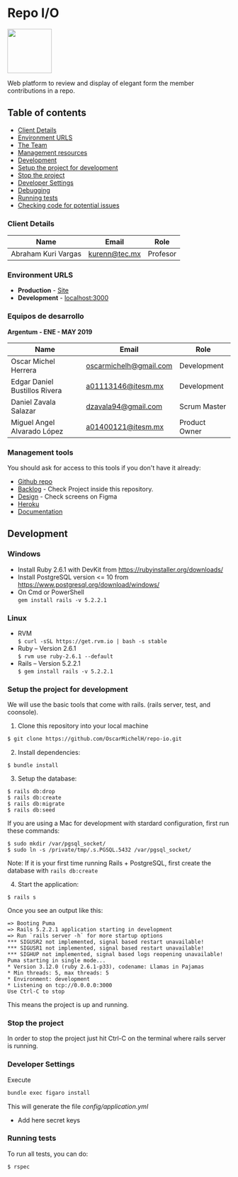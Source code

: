 # Repo I/O
<img src="https://i.imgur.com/MrwhQ2D.png" width="100" height="100" />

Web platform to review and display of elegant form the member contributions in a repo.

## Table of contents

* [Client Details](#client-details)
* [Environment URLS](#environment-urls)
* [The Team](#team)
* [Management resources](#management-resources)
* [Development](#development)
* [Setup the project for development](#setup-the-project-for-development)
* [Stop the project](#stop-the-project)
* [Developer Settings](#developer-settings)
* [Debugging](#debugging)
* [Running tests](#running-tests)
* [Checking code for potential issues](#checking-code-for-potential-issues)


### Client Details

| Name               	    | Email             | Role                |
| ------------------------- | ----------------- | ------------------  |
|  Abraham Kuri Vargas | kurenn@tec.mx  | Profesor  |


### Environment URLS

* **Production** - [Site](http://repository-io.herokuapp.com)
* **Development** - [localhost:3000](localhost:3000)

### Equipos de desarrollo

**Argentum - ENE - MAY 2019**

| Name           				| Email             		| Role        |
| ---------------------------- 	| ------------------------- | ----------- |
| Oscar Michel Herrera 	| oscarmichelh@gmail.com	| Development |
| Edgar Daniel Bustillos Rivera | a01113146@itesm.mx	| Development |
| Daniel Zavala Salazar | dzavala94@gmail.com	| Scrum Master |
| Miguel Angel Alvarado López| a01400121@itesm.mx | Product Owner |

### Management tools

You should ask for access to this tools if you don't have it already:

* [Github repo](https://github.com/OscarMichelH/repo-io)
* [Backlog](#) - Check Project inside this repository.
* [Design](https://www.figma.com/file/GTQAIFCEgER9sN2ExVILzxMK/integrador?node-id=0%3A1) - Check screens on Figma
* [Heroku](#)
* [Documentation](https://drive.google.com/drive/folders/1K7-i7_sWDcglDcQIgT5MQqzg0uxiZcvg?usp=sharing)

## Development

### Windows
* Install Ruby 2.6.1 with DevKit from https://rubyinstaller.org/downloads/
* Install PostgreSQL version <= 10 from https://www.postgresql.org/download/windows/
* On Cmd or PowerShell
\
`gem install rails -v 5.2.2.1`

### Linux
* RVM
\
`$ curl -sSL https://get.rvm.io | bash -s stable`
* Ruby – Version 2.6.1
\
`$ rvm use ruby-2.6.1 --default`
* Rails – Version 5.2.2.1
\
`$ gem install rails -v 5.2.2.1`

### Setup the project for development

We will use the basic tools that come with rails. (rails server, test, and coonsole).

1. Clone this repository into your local machine

```bash
$ git clone https://github.com/OscarMichelH/repo-io.git
```
2. Install dependencies:

```
$ bundle install
````

3. Setup the database:
```
$ rails db:drop
$ rails db:create
$ rails db:migrate
$ rails db:seed
```  
If you are using a Mac for development with stardard configuration, first run these commands:
```  
$ sudo mkdir /var/pgsql_socket/
$ sudo ln -s /private/tmp/.s.PGSQL.5432 /var/pgsql_socket/
```  
Note: If it is your first time running Rails + PostgreSQL, first create the database with `rails db:create`  

4. Start the application:

```
$ rails s
```

Once you see an output like this:

```
=> Booting Puma
=> Rails 5.2.2.1 application starting in development
=> Run `rails server -h` for more startup options
*** SIGUSR2 not implemented, signal based restart unavailable!
*** SIGUSR1 not implemented, signal based restart unavailable!
*** SIGHUP not implemented, signal based logs reopening unavailable!
Puma starting in single mode...
* Version 3.12.0 (ruby 2.6.1-p33), codename: Llamas in Pajamas
* Min threads: 5, max threads: 5
* Environment: development
* Listening on tcp://0.0.0.0:3000
Use Ctrl-C to stop
```

This means the project is up and running.

### Stop the project

In order to stop the project just hit Ctrl-C on the terminal where rails server is running.

### Developer Settings
Execute
``` sh
bundle exec figaro install
```
This will generate the file *config/application.yml*
- Add here secret keys

### Running tests

To run all tests, you can do:

```
$ rspec
```
